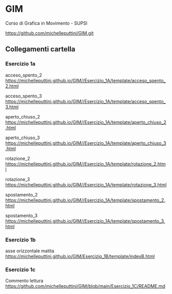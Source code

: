 # GIM
Corso di Grafica in Movimento - SUPSI

https://github.com/michelleputtini/GIM.git


## Collegamenti cartella

### Esercizio 1a
acceso_spento_2
    https://michelleputtini.github.io/GIM//Esercizio_1A/template/acceso_spento_2.html

acceso_spento_3
    https://michelleputtini.github.io/GIM//Esercizio_1A/template/acceso_spento_3.html

aperto_chiuso_2
    https://michelleputtini.github.io/GIM//Esercizio_1A/template/aperto_chiuso_2.html

aperto_chiuso_3
    https://michelleputtini.github.io/GIM//Esercizio_1A/template/aperto_chiuso_3.html

rotazione_2
    https://michelleputtini.github.io/GIM//Esercizio_1A/template/rotazione_2.html

rotazione_3
    https://michelleputtini.github.io/GIM//Esercizio_1A/template/rotazione_3.html

spostamento_2
    https://michelleputtini.github.io/GIM//Esercizio_1A/template/spostamento_2.html

spostamento_3
    https://michelleputtini.github.io/GIM//Esercizio_1A/template/spostamento_3.html

### Esercizio 1b

asse orizzontale matita
    https://michelleputtini.github.io/GIM/Esercizio_1B/template/indexB.html

### Esercizio 1c
Commento lettura
    https://github.com/michelleputtini/GIM/blob/main/Esercizio_1C/README.md